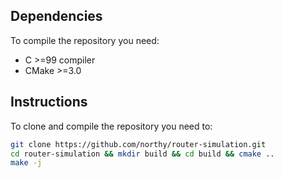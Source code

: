 ## Dependencies

To compile the repository you need:

- C >=99 compiler
- CMake >=3.0

## Instructions

To clone and compile the repository you need to:

```sh
git clone https://github.com/northy/router-simulation.git
cd router-simulation && mkdir build && cd build && cmake ..
make -j
```
